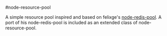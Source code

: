 #node-resource-pool

A simple resource pool inspired and based on felixge's [node-redis-pool](https://github.com/felixge/node-redis-pool "node-redis-pool by felixge"). 
A port of his node-redis-pool is included as an extended class of node-resource-pool.

